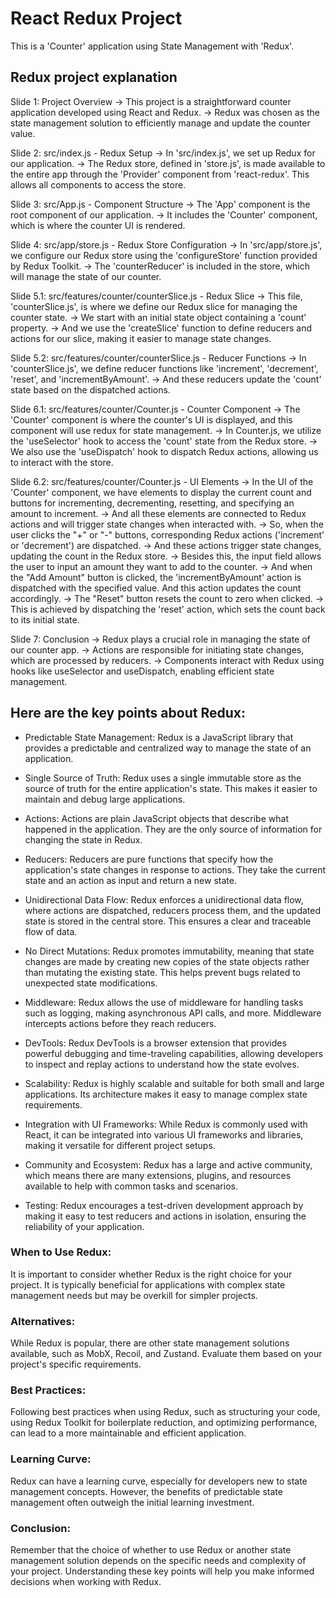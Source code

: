 # React Redux Project

This is a 'Counter' application using State Management with 'Redux'.

## Redux project explanation

Slide 1: Project Overview
-> This project is a straightforward counter application developed using React and Redux.
-> Redux was chosen as the state management solution to efficiently manage and update the counter value.

Slide 2: src/index.js - Redux Setup
-> In 'src/index.js', we set up Redux for our application.
-> The Redux store, defined in 'store.js', is made available to the entire app through the 'Provider' component from 'react-redux'. This allows all components to access the store.

Slide 3: src/App.js - Component Structure
-> The 'App' component is the root component of our application.
-> It includes the 'Counter' component, which is where the counter UI is rendered.

Slide 4: src/app/store.js - Redux Store Configuration
-> In 'src/app/store.js', we configure our Redux store using the 'configureStore' function provided by Redux Toolkit. 
-> The 'counterReducer' is included in the store, which will manage the state of our counter.

Slide 5.1: src/features/counter/counterSlice.js - Redux Slice
-> This file, 'counterSlice.js', is where we define our Redux slice for managing the counter state.
-> We start with an initial state object containing a 'count' property.
-> And we use the 'createSlice' function to define reducers and actions for our slice, making it easier to manage state changes.

Slide 5.2: src/features/counter/counterSlice.js - Reducer Functions
-> In 'counterSlice.js', we define reducer functions like 'increment', 'decrement', 'reset', and 'incrementByAmount'.
-> And these reducers update the 'count' state based on the dispatched actions.

Slide 6.1: src/features/counter/Counter.js - Counter Component
-> The 'Counter' component is where the counter's UI is displayed, and this component will use redux for state management.
-> In Counter.js, we utilize the 'useSelector' hook to access the 'count' state from the Redux store.
-> We also use the 'useDispatch' hook to dispatch Redux actions, allowing us to interact with the store.

Slide 6.2: src/features/counter/Counter.js - UI Elements
-> In the UI of the 'Counter' component, we have elements to display the current count and buttons for incrementing, decrementing, resetting, and specifying an amount to increment.
-> And all these elements are connected to Redux actions and will trigger state changes when interacted with.
-> So, when the user clicks the "+" or "-" buttons, corresponding Redux actions ('increment' or 'decrement') are dispatched.
-> And these actions trigger state changes, updating the count in the Redux store.
-> Besides this, the input field allows the user to input an amount they want to add to the counter.
-> And when the "Add Amount" button is clicked, the 'incrementByAmount' action is dispatched with the specified value. And this action updates the count accordingly.
-> The "Reset" button resets the count to zero when clicked.
-> This is achieved by dispatching the 'reset' action, which sets the count back to its initial state.

Slide 7: Conclusion
-> Redux plays a crucial role in managing the state of our counter app. 
-> Actions are responsible for initiating state changes, which are processed by reducers. 
-> Components interact with Redux using hooks like useSelector and useDispatch, enabling efficient state management.

## Here are the key points about Redux:

- Predictable State Management: Redux is a JavaScript library that provides a predictable and centralized way to manage the state of an application.

- Single Source of Truth: Redux uses a single immutable store as the source of truth for the entire application's state. This makes it easier to maintain and debug large applications.

- Actions: Actions are plain JavaScript objects that describe what happened in the application. They are the only source of information for changing the state in Redux.

- Reducers: Reducers are pure functions that specify how the application's state changes in response to actions. They take the current state and an action as input and return a new state.

- Unidirectional Data Flow: Redux enforces a unidirectional data flow, where actions are dispatched, reducers process them, and the updated state is stored in the central store. This ensures a clear and traceable flow of data.

- No Direct Mutations: Redux promotes immutability, meaning that state changes are made by creating new copies of the state objects rather than mutating the existing state. This helps prevent bugs related to unexpected state modifications.

- Middleware: Redux allows the use of middleware for handling tasks such as logging, making asynchronous API calls, and more. Middleware intercepts actions before they reach reducers.

- DevTools: Redux DevTools is a browser extension that provides powerful debugging and time-traveling capabilities, allowing developers to inspect and replay actions to understand how the state evolves.

- Scalability: Redux is highly scalable and suitable for both small and large applications. Its architecture makes it easy to manage complex state requirements.

- Integration with UI Frameworks: While Redux is commonly used with React, it can be integrated into various UI frameworks and libraries, making it versatile for different project setups.

- Community and Ecosystem: Redux has a large and active community, which means there are many extensions, plugins, and resources available to help with common tasks and scenarios.

- Testing: Redux encourages a test-driven development approach by making it easy to test reducers and actions in isolation, ensuring the reliability of your application.

### When to Use Redux: 

It is important to consider whether Redux is the right choice for your project. It is typically beneficial for applications with complex state management needs but may be overkill for simpler projects.

### Alternatives: 

While Redux is popular, there are other state management solutions available, such as MobX, Recoil, and Zustand. Evaluate them based on your project's specific requirements.

### Best Practices: 

Following best practices when using Redux, such as structuring your code, using Redux Toolkit for boilerplate reduction, and optimizing performance, can lead to a more maintainable and efficient application.

### Learning Curve: 

Redux can have a learning curve, especially for developers new to state management concepts. However, the benefits of predictable state management often outweigh the initial learning investment.

### Conclusion:

Remember that the choice of whether to use Redux or another state management solution depends on the specific needs and complexity of your project. Understanding these key points will help you make informed decisions when working with Redux.
